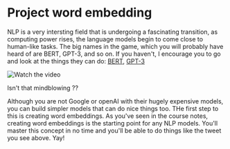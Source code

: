 
# Project word embedding

NLP is a very intersting field that is undergoing a fascinating transition, as computing power rises, the language models begin to come close to human-like tasks.
The big names in the game, which you will probably have heard of are BERT, GPT-3, and so on.
If you haven't, I encourage you to go and look at the things they can  do: [BERT](https://blog.google/products/search/search-language-understanding-bert/), [GPT-3](https://kitze.io/posts/gpt3-is-the-beginning-of-the-end)

![Watch the video](https://imgur.com/a/H3hYgnZ)

<!-- (https://twitter.com/i/status/1282676454690451457) -->

Isn't that mindblowing ??

Although you are not Google or openAI with their hugely expensive models, you can build simpler models that can do nice things too.
THe first step to this is creating word embeddings.
As you've seen in the course notes, creating word embeddings is the starting point for any NLP models.
You'll master this concept in no time and you'll be able to do things like the tweet you see above. Yay!
